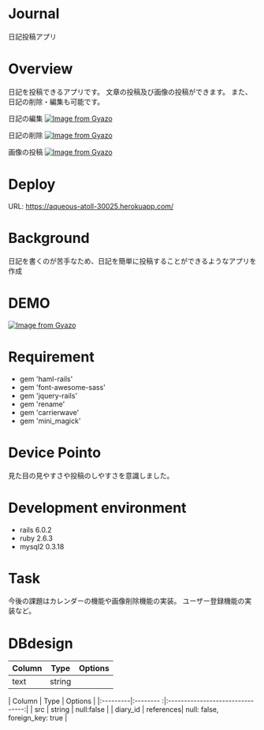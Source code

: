 # Journal
 
 日記投稿アプリ 


# Overview
日記を投稿できるアプリです。
文章の投稿及び画像の投稿ができます。
また、日記の削除・編集も可能です。

日記の編集
[![Image from Gyazo](https://i.gyazo.com/602efbc2df6847cf775876d2bd438aec.gif)](https://gyazo.com/602efbc2df6847cf775876d2bd438aec)

日記の削除
[![Image from Gyazo](https://i.gyazo.com/2cb0e6d29fa8fc933f098b6e622d3f34.gif)](https://gyazo.com/2cb0e6d29fa8fc933f098b6e622d3f34)

画像の投稿
[![Image from Gyazo](https://i.gyazo.com/4c812c7db497fe8be9ec6c73e10ce26b.gif)](https://gyazo.com/4c812c7db497fe8be9ec6c73e10ce26b)

# Deploy
URL: https://aqueous-atoll-30025.herokuapp.com/

# Background

日記を書くのが苦手なため、日記を簡単に投稿することができるようなアプリを作成

# DEMO
 
[![Image from Gyazo](https://i.gyazo.com/8ab017f0f5e639454ae115b12a89ee48.gif)](https://gyazo.com/8ab017f0f5e639454ae115b12a89ee48)
 
# Requirement
 
- gem 'haml-rails'
- gem 'font-awesome-sass'
- gem 'jquery-rails'
- gem 'rename'
- gem 'carrierwave'
- gem 'mini_magick'

# Device Pointo

見た目の見やすさや投稿のしやすさを意識しました。

# Development environment
- rails 6.0.2
- ruby 2.6.3
- mysql2 0.3.18

# Task
今後の課題はカレンダーの機能や画像削除機能の実装。
ユーザー登録機能の実装など。

# DBdesign

| Column	 | Type     | Options   |
|:---------|:--------:|:---------:|
| text     | string   |           |



| Column	 |   Type    |   Options                        |
|:---------|:-------- :|:--------------------------------:|
| src      | string    | null:false                       |
| diary_id | references| null: false, foreign_key: true   |






